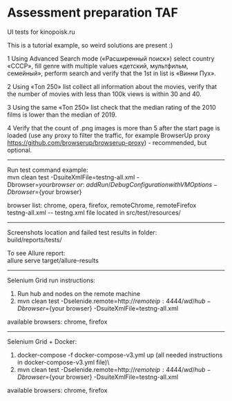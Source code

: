 # Assessment preparation TAF

UI tests for kinopoisk.ru

This is a tutorial example, so weird solutions are present :)

1 Using Advanced Search mode («Расширенный поиск») select country «СССР», fill genre with multiple values «детский,
мультфильм, семейный», perform search and verify that the 1st in list is «Винни Пух».

2 Using «Топ 250» list collect all information about the movies, verify that the number of movies with less than 100k
views is within 30 and 40.

3 Using the same «Топ 250» list check that the median rating of the 2010 films is lower than the median of 2019.

4 Verify that the count of .png images is more than 5 after the start page is loaded (use any proxy to filter the
traffic, for example BrowserUp proxy https://github.com/browserup/browserup-proxy) - recommended, but optional.

 *********
Run test command example:\
mvn clean test -DsuiteXmlFile=testng-all.xml -Dbrowser=${your browser}\
or:\
add Run/Debug Configuration with VM Options -Dbrowser=${your browser}

browser list: chrome, opera, firefox, remoteChrome, remoteFirefox\
testng-all.xml -- testng.xml file located in src/test/resources/

**********
Screenshots location and failed test results in folder:\
build/reports/tests/

To see Allure report:\
allure serve target/allure-results
**********
Selenium Grid run instructions:

1. Run hub and nodes on the remote machine
2. mvn clean test -Dselenide.remote=http://${remote ip}:4444/wd/hub -Dbrowser=${your browser} -DsuiteXmlFile=testng-all.xml

available browsers: chrome, firefox
**********
Selenium Grid + Docker:

1. docker-compose -f docker-compose-v3.yml up 
(all needed instructions in docker-compose-v3.yml file)\
2. mvn clean test -Dselenide.remote=http://${remote ip}:4444/wd/hub -Dbrowser=${your browser} -DsuiteXmlFile=testng-all.xml

available browsers: chrome, firefox
